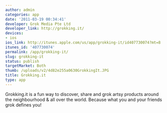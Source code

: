 ```yaml
---
author: admin
categories: app
date: '2011-03-19 00:34:41'
developer: Grok Media Pte Ltd
developer_link: http://grokking.it/
devices: 
- ios
ios_link: http://itunes.apple.com/us/app/grokking-it/id407730074?mt=8
itunes_id: '407730074'
permalink: /app/grokking-it/
slug: grokking-it
status: publish
targetMarket: Both
thumb: /uploads/v2/4d82e255a0630GrokkingIt.JPG
title: Grokking.it
type: app
---
```


Grokking.it is a fun way to discover, share and grok artsy products around the neighbourhood &amp; all over the world. Because what you and your friends grok defines you!
